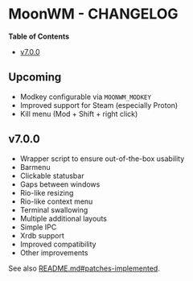 # MoonWM - CHANGELOG

<!-- START doctoc.sh generated TOC please keep comment here to allow auto update -->
<!-- DO NOT EDIT THIS SECTION, INSTEAD RE-RUN doctoc.sh TO UPDATE -->
**Table of Contents**

- [v7.0.0](#v700)

<!-- END doctoc.sh generated TOC please keep comment here to allow auto update -->

## Upcoming
* Modkey configurable via `MOONWM_MODKEY`
* Improved support for Steam (especially Proton)
* Kill menu (Mod + Shift + right click)

## v7.0.0
* Wrapper script to ensure out-of-the-box usability
* Barmenu
* Clickable statusbar
* Gaps between windows
* Rio-like resizing
* Rio-like context menu
* Terminal swallowing
* Multiple additional layouts
* Simple IPC
* Xrdb support
* Improved compatibility
* Other improvements

See also [README.md#patches-implemented](./README.md#patches-implemented).
